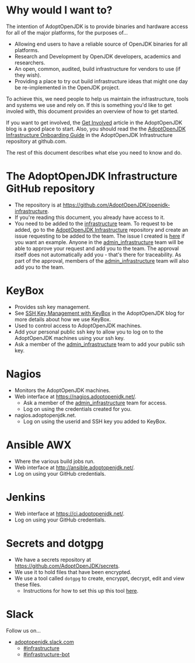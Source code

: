 # Why would I want to?

The intention of AdoptOpenJDK is to provide binaries and hardware access for all of the major platforms, for the purposes of...

- Allowing end users to have a reliable source of OpenJDK binaries for all platforms.
- Research and Development by OpenJDK developers, academics and researchers.
- An open, common, audited, build infrastructure for vendors to use (if they wish).
- Providing a place to try out build infrastructure ideas that might one day be re-implemented in the OpenJDK project.

To achieve this, we need people to help us maintain the infrastructure, tools and systems we use and rely on. If this is something you'd like to get involed with, this document provides an overview of how to get started.

If you want to get involved, the [Get Involved](https://adoptopenjdk.net/getinvolved.html) article in the AdoptOpenJDK blog is a good place to start. Also, you should read the the [AdoptOpenJDK Infrastructure Onboarding Guide](https://github.com/AdoptOpenJDK/openjdk-infrastructure/blob/master/ONBOARDING.md) in the AdoptOpenJDK Infrastructure repository at github.com.

The rest of this document describes what else you need to know and do.

# The AdoptOpenJDK Infrastructure GitHub repository

- The repository is at https://github.com/AdoptOpenJDK/openjdk-infrastructure.
- If you're reading this document, you already have access to it.
- You need to be added to the [infrastructure](https://github.com/orgs/AdoptOpenJDK/teams/infrastructure) team. To request to be added, go to the [AdoptOpenJDK Infrastructure](https://github.com/AdoptOpenJDK/openjdk-infrastructure) repository and create an issue requesting to be added to the team. The issue I created is [here](https://github.com/AdoptOpenJDK/openjdk-infrastructure/issues/156) if you want an example. Anyone in the [admin_infrastructure](https://github.com/orgs/AdoptOpenJDK/teams/admin_infrastructure/members) team will be able to approve your request and add you to the team. The approval itself does not automatically add you - that's there for traceability. As part of the approval, members of the [admin_infrastructure](https://github.com/orgs/AdoptOpenJDK/teams/admin_infrastructure/members) team will also add you to the team.

# KeyBox

- Provides ssh key management.
- See [SSH Key Management with KeyBox](https://blog.adoptopenjdk.net/2017/08/ssh-key-management-keybox) in the AdoptOpenJDK blog for more details about how we use KeyBox.
- Used to control access to AdoptOpenJDK machines.
- Add your personal public ssh key to allow you to log on to the AdoptOpenJDK machines using your ssh key.
- Ask a member of the [admin_infrastructure](https://github.com/orgs/AdoptOpenJDK/teams/admin_infrastructure/members) team to add your public ssh key.

# Nagios

- Monitors the AdoptOpenJDK machines.
- Web interface at https://nagios.adoptopenjdk.net/.
  - Ask a member of the [admin_infrastructure](https://github.com/orgs/AdoptOpenJDK/teams/admin_infrastructure/members) team for access.
  - Log on using the credentials created for you.
- nagios.adoptopenjdk.net.
  - Log on using the userid and SSH key you added to KeyBox.

# Ansible AWX

- Where the various build jobs run.
- Web interface at http://ansible.adoptopenjdk.net/.
- Log on using your GitHub credentials.

# Jenkins

- Web interface at https://ci.adoptopenjdk.net/.
- Log on using your GitHub credentials.

# Secrets and dotgpg

- We have a secrets repository at https://github.com/AdoptOpenJDK/secrets.
- We use it to hold files that have been encrypted.
- We use a tool called `dotgpg` to create, encryppt, decrypt, edit and view these files.
  - Instructions for how to set this up this tool [here](https://github.com/AdoptOpenJDK/secrets/blob/master/README.md).

# Slack

Follow us on...

- [adoptopenjdk.slack.com](https://adoptopenjdk.slack.com/)
  - [#infrastructure](https://adoptopenjdk.slack.com/messages/C53GHCXL4)
  - [#infrastructure-bot](https://adoptopenjdk.slack.com/messages/C8C212BU6)


